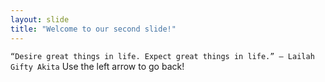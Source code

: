 ```yaml
---
layout: slide
title: "Welcome to our second slide!"
---
```

`
“Desire great things in life.
Expect great things in life.”
― Lailah Gifty Akita
`
Use the left arrow to go back!
